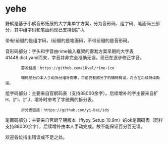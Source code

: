 # yehe
野鹤是基于小鹤音形拓展的大字集单字方案，分为音形码、组字码、笔画码三部分，其中组字码和笔画码现已支持到扩J。

带有!前缀的是组字码，/前缀的是笔画码，不带前缀的是音形码。

音形码部分：字头和字音由rime输入框架的雾凇方案早期的大字表41448.dict.yaml而来，字音并非完全准确无误，现已在逐步修正字音。

           雾凇链接：https://github.com/iDvel/rime-ice
           
           辅码部分由本人手动拆分增补而来，目前仍有部分字的辅码有误，将会在后续持续勘误。
           
组字码部分：主要来自官鹤码表（支持88000余字）。后续增补的字主要来自扩H、扩I、扩J，增补时参考了字统网的拆分表。

           拆分表链接：https://github.com/yi-bai/ids

笔画码部分：主要来自官鹤早期版本（flypy_Setup_10.9m）的ok笔画码表（同样支持88000余字），后续增补由本人手动完成。故不能保证百分百无误。

欢迎各位指出错误或不足之处。
